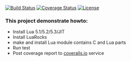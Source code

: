 [![Build Status](https://travis-ci.org/moteus/lua-travis-example.png?branch=master)](https://travis-ci.org/moteus/lua-travis-example)
[![Coverage Status](https://coveralls.io/repos/moteus/lua-travis-example/badge.png?branch=master)](https://coveralls.io/r/moteus/lua-travis-example?branch=master)
[![License](http://img.shields.io/badge/License-MIT-brightgreen.svg)](LICENSE)

### This project demonstrate howto:
* Install Lua 5.1/5.2/5.3/JIT
* Install LuaRocks
* make and install Lua module contains C and Lua parts
* Run test
* Post coverage report to [coveralls.io](https://coveralls.io) service
